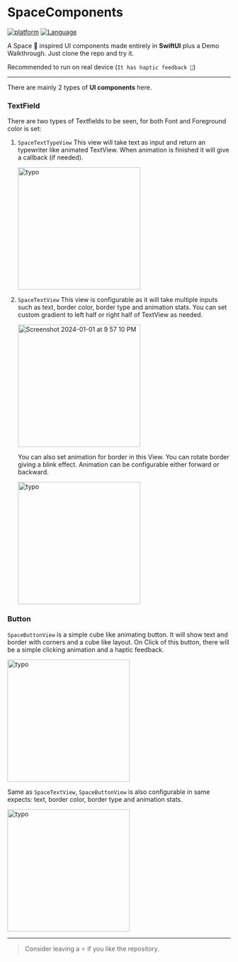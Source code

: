 # SpaceComponents
[![platform](https://img.shields.io/badge/platform-iOS-blue)](https://www.apple.com)
[![Language](https://img.shields.io/badge/language-swift-orange)](https://www.swift.org)

A Space 🌌 inspired UI components made entirely in **SwiftUI** plus a Demo Walkthrough. 
Just clone the repo and try it. 

Recommended to run on real device (`It has haptic feedback 👀`)

------------------
There are mainly 2 types of **UI components** here.
### TextField
There are two types of Textfields to be seen, for both Font and Foreground color is set:
1. `SpaceTextTypeView`
   This view will take text as input and return an typewriter like animated TextView.
   When animation is finished it will give a callback (if needed).
   
   <img width="276" alt="typo" src="https://github.com/NikunjMewada/SpaceComponents/assets/41508314/9da54fbc-ad3c-4bc1-9ab5-bfc6286e5f7a">

3. `SpaceTextView`
   This view is configurable as it will take multiple inputs such as text, border color, border type and animation stats.
   You can set custom gradient to left half or right half of TextView as needed.
   
   <img width="276" alt="Screenshot 2024-01-01 at 9 57 10 PM" src="https://github.com/NikunjMewada/SpaceComponents/assets/41508314/e1e57458-adfa-448b-bdef-14647fc6c627">

   You can also set animation for border in this View. You can rotate border giving a blink effect. Animation can be configurable either forward or backward.
   
    <img width="276" alt="typo" src="https://github.com/NikunjMewada/SpaceComponents/assets/41508314/f2e32e20-1d9a-4a86-aa1e-4478d4516deb">

### Button
`SpaceButtonView` is a simple cube like animating button. It will show text and border with corners and a cube like layout. 
On Click of this button, there will be a simple clicking animation and a haptic feedback.

<img width="276" alt="typo" src="https://github.com/NikunjMewada/SpaceComponents/assets/41508314/3f4f19be-f987-49ee-83f6-088db64a572d">

Same as `SpaceTextView`, `SpaceButtonView` is also configurable in same expects: text, border color, border type and animation stats.

<img width="276" alt="typo" src="https://github.com/NikunjMewada/SpaceComponents/assets/41508314/24721179-fb75-4e07-81e7-6742a1ecb4b1">


------------------

> Consider leaving a ⭐ if you like the repository.
